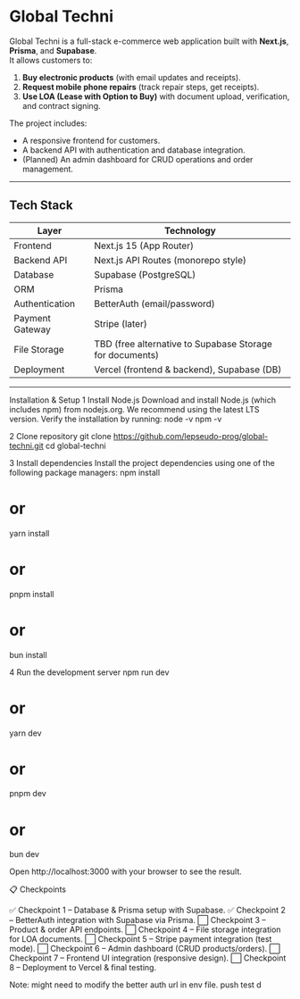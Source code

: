# Global Techni

Global Techni is a full-stack e-commerce web application built with **Next.js**, **Prisma**, and **Supabase**.  
It allows customers to:

1. **Buy electronic products** (with email updates and receipts).
2. **Request mobile phone repairs** (track repair steps, get receipts).
3. **Use LOA (Lease with Option to Buy)** with document upload, verification, and contract signing.

The project includes:
- A responsive frontend for customers.
- A backend API with authentication and database integration.
- (Planned) An admin dashboard for CRUD operations and order management.

---

## Tech Stack

| Layer             | Technology |
|-------------------|------------|
| Frontend          | Next.js 15 (App Router) |
| Backend API       | Next.js API Routes (monorepo style) |
| Database          | Supabase (PostgreSQL) |
| ORM               | Prisma |
| Authentication    | BetterAuth (email/password) |
| Payment Gateway   | Stripe (later) |
| File Storage      | TBD (free alternative to Supabase Storage for documents) |
| Deployment        | Vercel (frontend & backend), Supabase (DB) |

---


Installation & Setup
1 Install Node.js
Download and install Node.js (which includes npm) from nodejs.org. We recommend using the latest LTS version. Verify the installation by running:
node -v
npm -v

2 Clone repository
git clone https://github.com/lepseudo-prog/global-techni.git
cd global-techni

3 Install dependencies
Install the project dependencies using one of the following package managers:
npm install
# or
yarn install
# or
pnpm install
# or
bun install

4 Run the development server
npm run dev
# or
yarn dev
# or
pnpm dev
# or
bun dev

Open http://localhost:3000 with your browser to see the result.

📋 Checkpoints

✅ Checkpoint 1 – Database & Prisma setup with Supabase.
✅ Checkpoint 2 – BetterAuth integration with Supabase via Prisma.
⬜ Checkpoint 3 – Product & order API endpoints.
⬜ Checkpoint 4 – File storage integration for LOA documents.
⬜ Checkpoint 5 – Stripe payment integration (test mode).
⬜ Checkpoint 6 – Admin dashboard (CRUD products/orders).
⬜ Checkpoint 7 – Frontend UI integration (responsive design).
⬜ Checkpoint 8 – Deployment to Vercel & final testing.

Note: might need to modify the better auth url in env file.
push test d